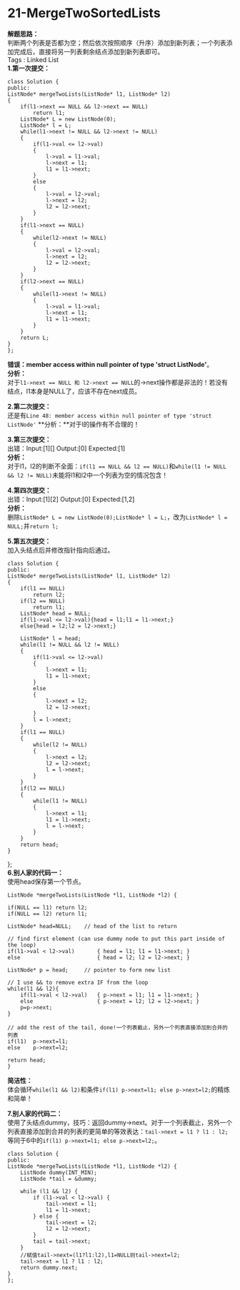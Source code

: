 # 21-MergeTwoSortedLists

**解题思路：**  
判断两个列表是否都为空；然后依次按照顺序（升序）添加到新列表；一个列表添加完成后，直接将另一列表剩余结点添加到新列表即可。  
Tags : Linked List  
**1.第一次提交：**

```text
class Solution {
public:
ListNode* mergeTwoLists(ListNode* l1, ListNode* l2) 
{
    if(l1->next == NULL && l2->next == NULL)
        return l1;
    ListNode* L = new ListNode(0);
    ListNode* l = L;
    while(l1->next != NULL && l2->next != NULL)
    {
        if(l1->val <= l2->val)
        {
            l->val = l1->val;
            l->next = l1;
            l1 = l1->next;
        }
        else
        {
            l->val = l2->val;
            l->next = l2;
            l2 = l2->next;
        }
    }
    if(l1->next == NULL)
    {
        while(l2->next != NULL)
        {
            l->val = l2->val;
            l->next = l2;
            l2 = l2->next;
        }
    }
    if(l2->next == NULL)
    {
        while(l1->next != NULL)
        {
            l->val = l1->val;
            l->next = l1;
            l1 = l1->next;
        }
    }
    return L;
}
};  
```

**错误：member access within null pointer of type 'struct ListNode'**。  
**分析：**  
对于`l1->next == NULL 和 l2->next == NULL`的-&gt;next操作都是非法的！若没有结点，l1本身是NULL了，应该不存在next成员。

**2.第二次提交：**  
还是有`Line 48: member access within null pointer of type 'struct ListNode'` **分析：**对于l的操作有不合理的！

**3.第三次提交：**  
出错：Input:\[1\]\[\] Output:\[0\] Expected:\[1\]  
**分析：**  
对于l1，l2的判断不全面：`if(l1 == NULL && l2 == NULL)`和`while(l1 != NULL && l2 != NULL)`未能将l1和l2中一个列表为空的情况包含！

**4.第四次提交：**  
出错：Input:\[1\]\[2\] Output:\[0\] Expected:\[1,2\]  
**分析：**  
删除`ListNode* L = new ListNode(0);ListNode* l = L;`，改为`ListNode* l = NULL;`并`return l;`

**5.第五次提交：**  
加入头结点后并修改指针指向后通过。

```text
class Solution {
public:
ListNode* mergeTwoLists(ListNode* l1, ListNode* l2) 
{
    if(l1 == NULL)
        return l2;
    if(l2 == NULL)
        return l1;
    ListNode* head = NULL;
    if(l1->val <= l2->val){head = l1;l1 = l1->next;}
    else{head = l2;l2 = l2->next;}

    ListNode* l = head;
    while(l1 != NULL && l2 != NULL)
    {
        if(l1->val <= l2->val)
        {
            l->next = l1;
            l1 = l1->next;
        }
        else
        {
            l->next = l2;
            l2 = l2->next;
        }
        l = l->next;
    }
    if(l1 == NULL)
    {
        while(l2 != NULL)
        {
            l->next = l2;
            l2 = l2->next;
            l = l->next;
        }
    }
    if(l2 == NULL)
    {
        while(l1 != NULL)
        {
            l->next = l1;
            l1 = l1->next;
            l = l->next;
        }
    }
    return head;
}
```

};  
**6.别人家的代码一：**  
使用head保存第一个节点。

```text
ListNode *mergeTwoLists(ListNode *l1, ListNode *l2) {

if(NULL == l1) return l2;
if(NULL == l2) return l1;

ListNode* head=NULL;    // head of the list to return

// find first element (can use dummy node to put this part inside of the loop)
if(l1->val < l2->val)       { head = l1; l1 = l1->next; }
else                        { head = l2; l2 = l2->next; }

ListNode* p = head;     // pointer to form new list

// I use && to remove extra IF from the loop
while(l1 && l2){
    if(l1->val < l2->val)   { p->next = l1; l1 = l1->next; }
    else                    { p->next = l2; l2 = l2->next; }
    p=p->next;
}

// add the rest of the tail, done!一个列表截止，另外一个列表直接添加到合并的列表
if(l1)  p->next=l1;
else    p->next=l2;

return head;
}
```

**简洁性：**  
体会循环`while(l1 && l2)`和条件`if(l1) p->next=l1; else p->next=l2;`的精炼和简单！

**7.别人家的代码二：**  
使用了头结点dummy，技巧：返回dummy-&gt;next。对于一个列表截止，另外一个列表直接添加到合并的列表的更简单的等效表达：`tail->next = l1 ? l1 : l2;`等同于6中的`if(l1) p->next=l1; else p->next=l2;`。

```text
class Solution {
public:
ListNode *mergeTwoLists(ListNode *l1, ListNode *l2) {
    ListNode dummy(INT_MIN);
    ListNode *tail = &dummy;

    while (l1 && l2) {
        if (l1->val < l2->val) {
            tail->next = l1;
            l1 = l1->next;
        } else {
            tail->next = l2;
            l2 = l2->next;
        }
        tail = tail->next;
    }
    //赋值tail->next=(l1?l1:l2),l1=NULL则tail->next=l2;
    tail->next = l1 ? l1 : l2;
    return dummy.next;
}
};
```


